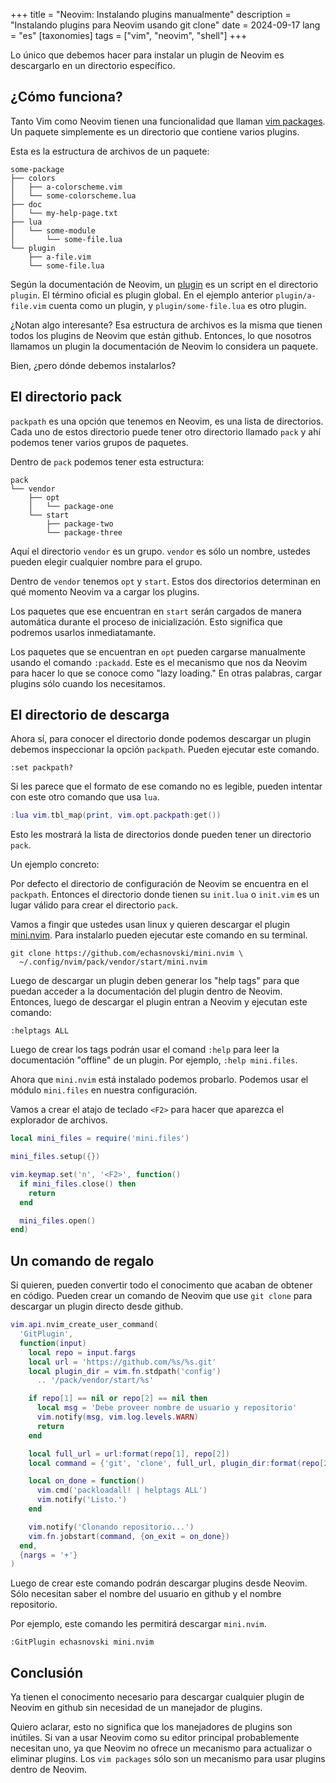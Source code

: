 +++
title = "Neovim: Instalando plugins manualmente"
description = "Instalando plugins para Neovim usando git clone"
date = 2024-09-17
lang = "es"
[taxonomies]
tags = ["vim", "neovim", "shell"]
+++

Lo único que debemos hacer para instalar un plugin de Neovim es descargarlo en un directorio específico.

## ¿Cómo funciona?

Tanto Vim como Neovim tienen una funcionalidad que llaman [vim packages](https://neovim.io/doc/user/repeat.html#_using-vim-packages). Un paquete simplemente es un directorio que contiene varios plugins.

Esta es la estructura de archivos de un paquete:

```
some-package
├── colors
│   ├── a-colorscheme.vim
│   └── some-colorscheme.lua
├── doc
│   └── my-help-page.txt
├── lua
│   └── some-module
│       └── some-file.lua
└── plugin
    ├── a-file.vim
    └── some-file.lua
```

Según la documentación de Neovim, un [plugin](https://neovim.io/doc/user/usr_05.html#_global-plugins) es un script en el directorio `plugin`. El término oficial es plugin global. En el ejemplo anterior `plugin/a-file.vim` cuenta como un plugin, y `plugin/some-file.lua` es otro plugin.

¿Notan algo interesante? Esa estructura de archivos es la misma que tienen todos los plugins de Neovim que están github. Entonces, lo que nosotros llamamos un plugin la documentación de Neovim lo considera un paquete. 

Bien, ¿pero dónde debemos instalarlos?

## El directorio pack

`packpath` es una opción que tenemos en Neovim, es una lista de directorios. Cada uno de estos directorio puede tener otro directorio llamado `pack` y ahí podemos tener varios grupos de paquetes.

Dentro de `pack` podemos tener esta estructura:

```
pack
└── vendor
    ├── opt
    │   └── package-one
    └── start
        ├── package-two
        └── package-three
```

Aquí el directorio `vendor` es un grupo. `vendor` es sólo un nombre, ustedes pueden elegir cualquier nombre para el grupo.

Dentro de `vendor` tenemos `opt` y `start`. Estos dos directorios determinan en qué momento Neovim va a cargar los plugins.

Los paquetes que ese encuentran en `start` serán cargados de manera automática durante el proceso de inicialización. Esto significa que podremos usarlos inmediatamante.

Los paquetes que se encuentran en `opt` pueden cargarse manualmente usando el comando `:packadd`. Este es el mecanismo que nos da Neovim para hacer lo que se conoce como "lazy loading." En otras palabras, cargar plugins sólo cuando los necesitamos.

## El directorio de descarga

Ahora sí, para conocer el directorio donde podemos descargar un plugin debemos inspeccionar la opción `packpath`. Pueden ejecutar este comando.

```vim
:set packpath?
```

Si les parece que el formato de ese comando no es legible, pueden intentar con este otro comando que usa `lua`.

```lua
:lua vim.tbl_map(print, vim.opt.packpath:get())
```

Esto les mostrará la lista de directorios donde pueden tener un directorio `pack`.

Un ejemplo concreto:

Por defecto el directorio de configuración de Neovim se encuentra en el `packpath`. Entonces el directorio donde tienen su `init.lua` o `init.vim` es un lugar válido para crear el directorio `pack`.

Vamos a fingir que ustedes usan linux y quieren descargar el plugin [mini.nvim](https://github.com/echasnovski/mini.nvim). Para instalarlo pueden ejecutar este comando en su terminal.

```
git clone https://github.com/echasnovski/mini.nvim \
  ~/.config/nvim/pack/vendor/start/mini.nvim
```

Luego de descargar un plugin deben generar los "help tags" para que puedan acceder a la documentación del plugin dentro de Neovim. Entonces, luego de descargar el plugin entran a Neovim y ejecutan este comando:

```vim
:helptags ALL
```

Luego de crear los tags podrán usar el comand `:help` para leer la documentación "offline" de un plugin. Por ejemplo, `:help mini.files`.

Ahora que `mini.nvim` está instalado podemos probarlo. Podemos usar el módulo `mini.files` en nuestra configuración.

Vamos a crear el atajo de teclado `<F2>` para hacer que aparezca el explorador de archivos.

```lua
local mini_files = require('mini.files')

mini_files.setup({})

vim.keymap.set('n', '<F2>', function()
  if mini_files.close() then
    return
  end

  mini_files.open()
end)
```

## Un comando de regalo

Si quieren, pueden convertir todo el conocimento que acaban de obtener en código. Pueden crear un comando de Neovim que use `git clone` para descargar un plugin directo desde github.

```lua
vim.api.nvim_create_user_command(
  'GitPlugin',
  function(input)
    local repo = input.fargs
    local url = 'https://github.com/%s/%s.git'
    local plugin_dir = vim.fn.stdpath('config') 
      .. '/pack/vendor/start/%s'

    if repo[1] == nil or repo[2] == nil then
      local msg = 'Debe proveer nombre de usuario y repositorio'
      vim.notify(msg, vim.log.levels.WARN)
      return
    end

    local full_url = url:format(repo[1], repo[2])
    local command = {'git', 'clone', full_url, plugin_dir:format(repo[2])}

    local on_done = function()
      vim.cmd('packloadall! | helptags ALL')
      vim.notify('Listo.')
    end

    vim.notify('Clonando repositorio...')
    vim.fn.jobstart(command, {on_exit = on_done})
  end,
  {nargs = '+'}
)
```

Luego de crear este comando podrán descargar plugins desde Neovim. Sólo necesitan saber el nombre del usuario en github y el nombre repositorio.

Por ejemplo, este comando les permitirá descargar `mini.nvim`.

```
:GitPlugin echasnovski mini.nvim
```

## Conclusión

Ya tienen el conocimento necesario para descargar cualquier plugin de Neovim en github sin necesidad de un manejador de plugins.

Quiero aclarar, esto no significa que los manejadores de plugins son inútiles. Si van a usar Neovim como su editor principal probablemente necesitan uno, ya que Neovim no ofrece un mecanismo para actualizar o eliminar plugins. Los `vim packages` sólo son un mecanismo para usar plugins dentro de Neovim.

